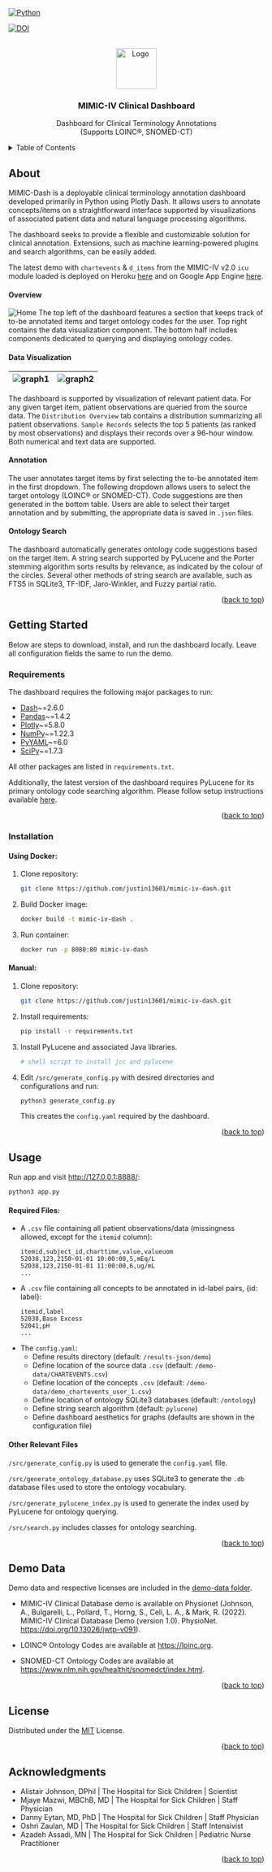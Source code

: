 <div id="top"></div>

[![Python](https://ForTheBadge.com/images/badges/made-with-python.svg)](https://colab.research.google.com/)

[![DOI](https://zenodo.org/badge/490904949.svg)](https://zenodo.org/badge/latestdoi/490904949)

<!-- PROJECT LOGO -->
<br />
<div align="center">
    <img src="assets/mimic.png" alt="Logo" height="80">

<h3 align="center">MIMIC-IV Clinical Dashboard</h3>

  <p align="center">
Dashboard for Clinical Terminology Annotations    <br />
    (Supports LOINC®, SNOMED-CT)
  </p>
</div>



<!-- TABLE OF CONTENTS -->
<details>
  <summary>Table of Contents</summary>
  <ol>
    <li>
      <a href="#about">About</a>
    </li>
    <li>
      <a href="#getting-started">Getting Started</a>
      <ul>
        <li><a href="#requirements">Requirements</a></li>
        <li><a href="#installation">Installation</a></li>
      </ul>
    </li>
    <li><a href="#usage">Usage</a></li>
    <li><a href="#demo-data">Demo Data</a></li>
    <li><a href="#license">License</a></li>
    <li><a href="#acknowledgments">Acknowledgments</a></li>
</ol>
</details>



<!-- ABOUT THE PROJECT -->

## About

MIMIC-Dash is a deployable clinical terminology annotation dashboard developed primarily in Python using Plotly Dash. It
allows users to annotate concepts/items on a straightforward interface supported by visualizations of associated
patient data and natural language processing algorithms.

The dashboard seeks to provide a flexible and customizable solution for clinical annotation. Extensions, such as machine
learning-powered plugins and search algorithms, can be easily added.

The latest demo with ```chartevents``` & ```d_items``` from the MIMIC-IV v2.0 ```icu``` module loaded is deployed on
Heroku [here](https://mimic-iv-dash-v2.herokuapp.com/) and on Google App Engine [here](https://mimic-dash-dot-kind-lab.nn.r.appspot.com/).

#### Overview

![Home](assets/dash.png)
The top left of the dashboard features a section that keeps track of to-be annotated items and target ontology codes for
the user. Top right contains the data visualization component. The bottom half includes components dedicated to querying
and displaying ontology codes.

#### Data Visualization

| ![graph1](assets/graph1.png)       | ![graph2](assets/graph2.png)        |
|------------------------------------|-------------------------------------|

The dashboard is supported by visualization of relevant patient data. For any given target item, patient observations
are queried from the source data. The ```Distribution Overview``` tab contains a distribution summarizing all patient
observations. ```Sample Records``` selects the top 5 patients (as ranked by most observations) and displays their
records over a 96-hour window. Both numerical and text data are supported.

#### Annotation

The user annotates target items by first selecting the to-be annotated item in the first dropdown. The following
dropdown allows users to select the target ontology (LOINC® or SNOMED-CT). Code suggestions are then generated in the
bottom table. Users are able to select their target annotation and by submitting, the appropriate data is saved
in ```.json``` files.

#### Ontology Search

The dashboard automatically generates ontology code suggestions based on the target item. A string search supported by
PyLucene and the Porter stemming algorithm sorts results by relevance, as indicated by the colour of the circles.
Several other methods of string search are available, such as FTS5 in SQLite3, TF-IDF, Jaro-Winkler, and Fuzzy partial
ratio.

<p align="right">(<a href="#top">back to top</a>)</p>
<!-- GETTING STARTED -->

## Getting Started

Below are steps to download, install, and run the dashboard locally. Leave all configuration fields the same to run the demo.

### Requirements

The dashboard requires the following major packages to run:

* [Dash][dash]~=2.6.0
* [Pandas][pandas]~=1.4.2
* [Plotly][plotly]~=5.8.0
* [NumPy][numpy]~=1.22.3
* [PyYAML][pyyaml]~=6.0
* [SciPy][scipy]~=1.7.3

All other packages are listed in ```requirements.txt```.

Additionally, the latest version of the dashboard requires PyLucene for its primary ontology code searching algorithm.
Please follow setup instructions available [here](https://lucene.apache.org/pylucene/install.html).


<p align="right">(<a href="#top">back to top</a>)</p>

### Installation

#### Using Docker:

1. Clone repository:
   ```sh
   git clone https://github.com/justin13601/mimic-iv-dash.git
   ```
   
2. Build Docker image:
   ```sh
   docker build -t mimic-iv-dash .
   ```
   
3. Run container:
   ```sh
   docker run -p 8080:80 mimic-iv-dash
   ```

#### Manual:

1. Clone repository:
   ```sh
   git clone https://github.com/justin13601/mimic-iv-dash.git
   ```

2. Install requirements:
   ```sh
   pip install -r requirements.txt
   ```

3. Install PyLucene and associated Java libraries.
    ```sh
    # shell script to install jcc and pylucene
    ```

4. Edit ```/src/generate_config.py``` with desired directories and configurations and run:
    ```sh
   python3 generate_config.py
    ```
   This creates the ```config.yaml``` required by the dashboard.

<p align="right">(<a href="#top">back to top</a>)</p>

## Usage

Run app and visit http://127.0.0.1:8888/:

   ```sh
   python3 app.py
   ```

#### Required Files:

* A ```.csv``` file containing all patient observations/data (missingness allowed, except for the ```itemid``` column):
  ```
  itemid,subject_id,charttime,value,valueuom
  52038,123,2150-01-01 10:00:00,5,mEq/L
  52038,123,2150-01-01 11:00:00,6,ug/mL
  ...
  ```
* A ```.csv``` file containing all concepts to be annotated in id-label pairs, {id: label}:
  ```
  itemid,label
  52038,Base Excess
  52041,pH
  ...
  ```
* The ```config.yaml```:
    * Define results directory (default: ```/results-json/demo```)
    * Define location of the source data ```.csv``` (default: ```/demo-data/CHARTEVENTS.csv```)
    * Define location of the concepts ```.csv``` (default: ```/demo-data/demo_chartevents_user_1.csv```)
    * Define location of ontology SQLite3 databases (default: ```/ontology```)
    * Define string search algorithm (default: ```pylucene```)
    * Define dashboard aesthetics for graphs (defaults are shown in the configuration file)

#### Other Relevant Files

```/src/generate_config.py``` is used to generate the ```config.yaml``` file.

```/src/generate_ontology_database.py``` uses SQLite3 to generate the ```.db``` database files used to store the
ontology
vocabulary.

```/src/generate_pylucene_index.py``` is used to generate the index used by PyLucene for ontology querying.

```/src/search.py``` includes classes for ontology searching.

<p align="right">(<a href="#top">back to top</a>)</p>

## Demo Data

Demo data and respective licenses are included in the [demo-data folder](/demo-data).

- MIMIC-IV Clinical Database demo is available on Physionet (Johnson, A., Bulgarelli, L., Pollard, T., Horng, S., Celi,
  L. A., & Mark, R. (2022). MIMIC-IV Clinical Database Demo (version 1.0).
  PhysioNet. https://doi.org/10.13026/jwtp-v091).

- LOINC® Ontology Codes are available at https://loinc.org.

- SNOMED-CT Ontology Codes are available at https://www.nlm.nih.gov/healthit/snomedct/index.html.

<p align="right">(<a href="#top">back to top</a>)</p>

<!-- LICENSE -->

## License

Distributed under the [MIT][mit] License.

<p align="right">(<a href="#top">back to top</a>)</p>



<!-- ACKNOWLEDGMENTS -->

## Acknowledgments

* Alistair Johnson, DPhil | The Hospital for Sick Children | Scientist
* Mjaye Mazwi, MBChB, MD | The Hospital for Sick Children | Staff Physician
* Danny Eytan, MD, PhD | The Hospital for Sick Children | Staff Physician
* Oshri Zaulan, MD | The Hospital for Sick Children | Staff Intensivist
* Azadeh Assadi, MN | The Hospital for Sick Children | Pediatric Nurse Practitioner

<p align="right">(<a href="#top">back to top</a>)</p>


[dash]: https://dash.plotly.com/installation

[pandas]: https://pandas.pydata.org/docs/getting_started/install.html

[plotly]: https://plotly.com/python/getting-started/

[numpy]: https://numpy.org/install/

[pyyaml]: https://pyyaml.org/wiki/PyYAMLDocumentation

[scipy]: https://scipy.org/install/

[mit]: https://opensource.org/licenses/MIT
